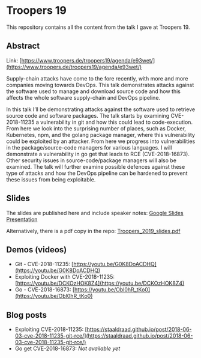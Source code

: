 # Troopers 19

This repository contains all the content from the talk I gave at Troopers 19.

## Abstract

Link: [https://www.troopers.de/troopers19/agenda/e93wet/](https://www.troopers.de/troopers19/agenda/e93wet/)

Supply-chain attacks have come to the fore recently, with more and more companies moving towards DevOps. This talk demonstrates attacks against the software used to manage and download source code and how this affects the whole software supply-chain and DevOps pipeline.

In this talk I’ll be demonstrating attacks against the software used to retrieve source code and software packages. The talk starts by examining CVE-2018-11235 a vulnerability in git and how this could lead to code-execution. From here we look into the surprising number of places, such as Docker, Kubernetes, npm, and the golang package manager, where this vulnerability could be exploited by an attacker. From here we progress into vulnerabilities in the package/source-code managers for various languages. I will demonstrate a vulnerability in go get that leads to RCE (CVE-2018-16873). Other security issues in source-code/package managers will also be examined. The talk will further examine possible defences against these type of attacks and how the DevOps pipeline can be hardened to prevent these issues from being exploitable.

## Slides

The slides are published here and include speaker notes: [Google Slides Presentation](https://docs.google.com/presentation/d/e/2PACX-1vRw9U55wxo6FIQBylswIPouHZanXkcy9t1tce_qMnyJa96M8mWkKlOR7josXA7C5ylP2jS7XWU_9dyO/pub?start=false&loop=false&delayms=3000)

Alternatively, there is a pdf copy in the repo: [Troopers_2019_slides.pdf](https://github.com/staaldraad/troopers19/blob/master/Troopers_2019_slides.pdf)

## Demos (videos)

* Git - CVE-2018-11235: [https://youtu.be/G0K8DoACDHQ](https://youtu.be/G0K8DoACDHQ)
* Exploiting Docker with CVE-2018-11235: [https://youtu.be/DCKOzHOK8Z4](https://youtu.be/DCKOzHOK8Z4)
* Go - CVE-2018-16873: [https://youtu.be/Obl0hR_tKo0](https://youtu.be/Obl0hR_tKo0)

## Blog posts

* Exploiting CVE-2018-11235: [https://staaldraad.github.io/post/2018-06-03-cve-2018-11235-git-rce/](https://staaldraad.github.io/post/2018-06-03-cve-2018-11235-git-rce/)
* Go get CVE-2018-16873: _Not available yet_


